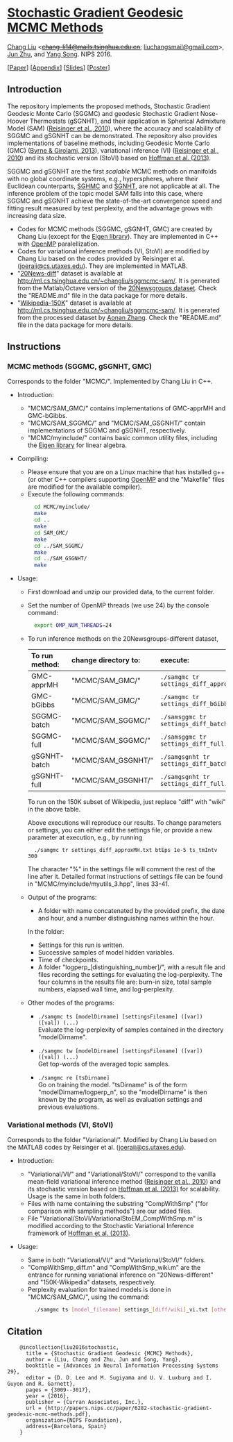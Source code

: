 # [Stochastic Gradient Geodesic MCMC Methods](http://papers.nips.cc/paper/6281-stochastic-gradient-geodesic-mcmc-methods)

[Chang Liu][changliu] \<~~chang-li14@mails.tsinghua.edu.cn~~; <liuchangsmail@gmail.com>\>,
[Jun Zhu][junzhu], and [Yang Song][yangsong]. NIPS 2016.

\[[Paper](http://ml.cs.tsinghua.edu.cn/~changliu/sggmcmc-sam/sggmc_nips2016.pdf)\]
\[[Appendix](http://ml.cs.tsinghua.edu.cn/~changliu/sggmcmc-sam/sggmc_supp_nips2016.pdf)\]
\[[Slides](http://ml.cs.tsinghua.edu.cn/~changliu/sggmcmc-sam/sggmc_beamer_nips2016.pdf)\]
\[[Poster](http://ml.cs.tsinghua.edu.cn/~changliu/sggmcmc-sam/sggmc_poster_nips2016.pdf)\]

## Introduction

The repository implements the proposed methods, Stochastic Gradient Geodesic Monte Carlo (SGGMC)
and geodesic Stochastic Gradient Nose-Hoover Thermostats (gSGNHT), and their application in
Spherical Admixture Model (SAM) ([Reisinger et al., 2010](https://icml.cc/Conferences/2010/papers/45.pdf)),
where the accuracy and scalability of SGGMC and gSGNHT can be demonstrated.
The repository also provides implementations of baseline methods, including Geodesic Monte Carlo (GMC)
([Byrne & Girolami, 2013](https://onlinelibrary.wiley.com/doi/full/10.1111/sjos.12036)),
variational inference (VI) ([Reisinger et al., 2010](https://icml.cc/Conferences/2010/papers/45.pdf))
and its stochastic version (StoVI) based on [Hoffman et al. (2013)](http://jmlr.org/papers/v14/hoffman13a.html).

SGGMC and gSGNHT are the first _scalable_ MCMC methods on manifolds with no global coordinate systems,
e.g., hyperspheres, where their Euclidean counterparts, [SGHMC](http://proceedings.mlr.press/v32/cheni14.pdf)
and [SGNHT](http://papers.nips.cc/paper/5592-bayesian-sampling-using-stochastic-gradient-thermostats),
are not applicable at all. The inference problem of the topic model SAM falls into this case, where
SGGMC and gSGNHT achieve the state-of-the-art convergence speed and fitting result measured by test perplexity,
and the advantage grows with increasing data size.

* Codes for MCMC methods (SGGMC, gSGNHT, GMC) are created by Chang Liu
  (except for the [Eigen library](http://eigen.tuxfamily.org/)).
  They are implemented in C++ with [OpenMP](https://www.openmp.org/) paralellization.
* Codes for variational inference methods (VI, StoVI) are modified by Chang Liu based on
  the codes provided by Reisinger et al. (<joeraii@cs.utaxes.edu>).
  They are implemented in MATLAB.
* "[20News-diff](http://ml.cs.tsinghua.edu.cn/~changliu/sggmcmc-sam/)" dataset is available
  at <http://ml.cs.tsinghua.edu.cn/~changliu/sggmcmc-sam/>.
  It is generated from the Matlab/Octave version of
  the [20Newsgroups dataset](http://www.qwone.com/~jason/20Newsgroups/).
  Check the "README.md" file in the data package for more details.
* "[Wikipedia-150K](http://ml.cs.tsinghua.edu.cn/~changliu/sggmcmc-sam/)" dataset is available
  at <http://ml.cs.tsinghua.edu.cn/~changliu/sggmcmc-sam/>.
  It is generated from the processed dataset by
  [Aonan Zhang](http://ml.cs.tsinghua.edu.cn/~aonan/datasets/wikipedia/).
  Check the "README.md" file in the data package for more details.

## Instructions

### MCMC methods (SGGMC, gSGNHT, GMC)

Corresponds to the folder "MCMC/". Implemented by Chang Liu in C++.

* Introduction:
	- "MCMC/SAM_GMC/" contains implementations of GMC-apprMH and GMC-bGibbs.
	- "MCMC/SAM_SGGMC/" and "MCMC/SAM_GSGNHT/" contain implementations
	  of SGGMC and gSGNHT, respectively.
	- "MCMC/myinclude/" contains basic common utility files,
	  including the [Eigen library](http://eigen.tuxfamily.org/) for linear algebra.

* Compiling:
	- Please ensure that you are on a Linux machine that has installed g++
	  (or other C++ compilers supporting [OpenMP](http://openmp.org/) and
	  the "Makefile" files are modified for the available compiler).
	- Execute the following commands:
	  ```bash
		cd MCMC/myinclude/
		make
		cd ..
		make
		cd SAM_GMC/
		make
		cd ../SAM_SGGMC/
		make
		cd ../SAM_GSGNHT/
		make
	  ```

* Usage:
	- First download and unzip our provided data, to the current folder.
	- Set the number of OpenMP threads (we use 24) by the console command:
	  ```bash
		export OMP_NUM_THREADS=24
	  ```
	- To run inference methods on the 20Newsgroups-different dataset,  

	  | To run method:	| change directory to:	| execute:                                 |
	  |:----------------|:----------------------|:-----------------------------------------|
	  | GMC-apprMH		| "MCMC/SAM_GMC/"		| `./samgmc tr settings_diff_approxMH.txt` |
	  | GMC-bGibbs		| "MCMC/SAM_GMC/"		| `./samgmc tr settings_diff_bGibbs.txt`   |
	  | SGGMC-batch		| "MCMC/SAM_SGGMC/"		| `./samsggmc tr settings_diff_batch.txt`  |
	  | SGGMC-full		| "MCMC/SAM_SGGMC/"		| `./samsggmc tr settings_diff_full.txt`   |
	  | gSGNHT-batch	| "MCMC/SAM_GSGNHT/"	| `./samgsgnht tr settings_diff_batch.txt` |
	  | gSGNHT-full		| "MCMC/SAM_GSGNHT/"	| `./samgsgnht tr settings_diff_full.txt`  |

	  To run on the 150K subset of Wikipedia, just replace "diff" with "wiki" in the above table.
	  
	  Above executions will reproduce our results. To change parameters or settings,
	  you can either edit the settings file, or provide a new parameter at execution,
	  e.g., by running
	  ```
	    ./samgmc tr settings_diff_approxMH.txt btEps 1e-5 ts_tmIntv 300
	  ```
	  The character "%" in the settings file will comment the rest of the line after it.
	  Detailed format instructions of settings file can be found in
	  "MCMC/myinclude/myutils_3.hpp", lines 33-41.

	- Output of the programs:  
		+ A folder with name concatenated by the provided prefix, the date and hour,
		  and a number distinguishing names within the hour.

		In the folder:  
		+ Settings for this run is written.
		+ Successive samples of model hidden variables.
		+ Time of checkpoints.
		+ A folder "logperp_[distinguishing_number]/", with a result file
		  and files recording the settings for evaluating the log-perplexity.
		  The four columns in the results file are: burn-in size, total sample numbers,
		  elapsed wall time, and log-perplexity.

	- Other modes of the programs:
		+ `./samgmc ts [modelDirname] [settingsFilename] ([var]) ([val]) (...)`  
		  Evaluate the log-perplexity of samples contained in the directory "modelDirname".

		+ `./samgmc tw [modelDirname] [settingsFilename] ([var]) ([val]) (...)`  
		  Get top-words of the averaged topic samples.

		+ `./samgmc re [tsDirname]`  
		  Go on training the model. "tsDirname" is of the form "modelDirname/logperp_n",
		  so the "modelDirname" is then known by the program, as well as evaluation settings
		  and previous evaluations.

### Variational methods (VI, StoVI)

Corresponds to the folder "Variational/".
Modified by Chang Liu based on the MATLAB codes by Reisinger et al. (<joeraii@cs.utaxes.edu>).

* Introduction:
	- "Variational/VI/" and "Variational/StoVI/" correspond to the vanilla mean-field variational
	  inference method ([Reisinger et al., 2010](https://icml.cc/Conferences/2010/papers/45.pdf)) and
	  its stochastic version based on [Hoffman et al. (2013)](http://jmlr.org/papers/v14/hoffman13a.html)
	  for scalability.
	  Usage is the same in both folders.
	- Files with name containing the substring "CompWithSmp" ("for comparison with sampling methods")
	  are our added files.
	- File "Variational/StoVI/VariationalStoEM_CompWithSmp.m" is modified according to the
	  Stochastic Variational Inference framework of [Hoffman et al. (2013)](http://jmlr.org/papers/v14/hoffman13a.html).

* Usage:
	- Same in both "Variational/VI/" and "Variational/StoVI/" folders.
	- "CompWithSmp_diff.m" and "CompWithSmp_wiki.m" are the entrance for running
	  variational inference on "20News-different" and "150K-Wikipedia" datasets, respectively.
	- Perplexity evaluation for trained models is done in "MCMC/SAM_GMC/", using the command:
	  ```bash
	    ./samgmc ts [model_filename] settings_[diff/wiki]_vi.txt [other_options]
	  ```

## Citation
```
	@incollection{liu2016stochastic,
	  title = {Stochastic Gradient Geodesic {MCMC} Methods},
	  author = {Liu, Chang and Zhu, Jun and Song, Yang},
	  booktitle = {Advances in Neural Information Processing Systems 29},
	  editor = {D. D. Lee and M. Sugiyama and U. V. Luxburg and I. Guyon and R. Garnett},
	  pages = {3009--3017},
	  year = {2016},
	  publisher = {Curran Associates, Inc.},
	  url = {http://papers.nips.cc/paper/6282-stochastic-gradient-geodesic-mcmc-methods.pdf},
	  organization={NIPS Foundation},
	  address={Barcelona, Spain}
	}
```

[changliu]: http://ml.cs.tsinghua.edu.cn/~changliu/index.html
[junzhu]: http://ml.cs.tsinghua.edu.cn/~jun/index.shtml
[yangsong]: https://yang-song.github.io/

